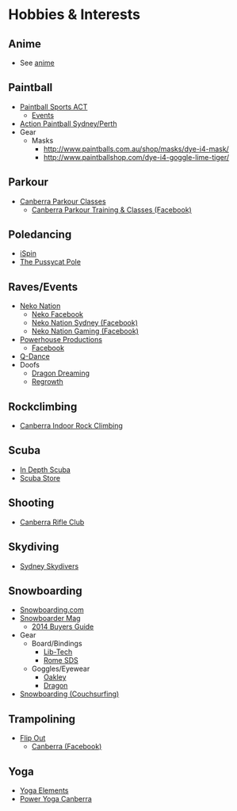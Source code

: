 # Hobbies & Interests

## Anime

* See [anime](anime.md)

## Paintball

* [Paintball Sports ACT](http://www.paintballs.com.au/)
  * [Events](http://www.paintballs.com.au/events/)
* [Action Paintball Sydney/Perth](http://www.actionpaintball.com/)
* Gear
  * Masks
    * http://www.paintballs.com.au/shop/masks/dye-i4-mask/
    * http://www.paintballshop.com/dye-i4-goggle-lime-tiger/

## Parkour

* [Canberra Parkour Classes](http://parkour.asn.au/canberra-parkour-classes.php)
  * [Canberra Parkour Training &amp; Classes (Facebook)](https://www.facebook.com/groups/65484124558/?fref=ts)

## Poledancing

* [iSpin](http://www.ispin.com.au/)
* [The Pussycat Pole](http://www.thepussycatpole.com.au/)

## Raves/Events

* [Neko Nation](http://www.nekonation.com/)
  * [Neko Facebook](https://www.facebook.com/nekonation)
  * [Neko Nation Sydney (Facebook)](https://www.facebook.com/groups/nekonationsydney/)
  * [Neko Nation Gaming (Facebook)](https://www.facebook.com/groups/nekonationgaming)
* [Powerhouse Productions](http://www.powerhouseproductions.com.au/)
  * [Facebook](https://www.facebook.com/powerhouseproductions)
* [Q-Dance](http://www.q-dance.com.au)
* Doofs
  * [Dragon Dreaming](http://www.dragondreaming.net)
  * [Regrowth](http://www.re-gen.org.au/regrowth_festival)

## Rockclimbing

* [Canberra Indoor Rock Climbing](http://www.canberrarockclimbing.com.au/)

## Scuba

* [In Depth Scuba](http://www.indepthscuba.com.au/)
* [Scuba Store](http://www.scubastore.com.au/)

## Shooting

* [Canberra Rifle Club](http://www.canberrarifleclub.org.au/)

## Skydiving

* [Sydney Skydivers](http://www.sydneyskydivers.com.au/)

## Snowboarding

* [Snowboarding.com](http://www.snowboarding.com/)
* [Snowboarder Mag](http://www.snowboardermag.com/)
  * [2014 Buyers Guide](http://www.snowboardermag.com/gear/2014-buyers-guide/)
* Gear
  * Board/Bindings
    * [Lib-Tech](http://www.lib-tech.com/)
    * [Rome SDS](http://www.romesnowboards.com/)
  * Goggles/Eyewear
    * [Oakley](http://au.oakley.com/)
    * [Dragon](http://www.dragonalliance.com/)
* [Snowboarding (Couchsurfing)](https://www.couchsurfing.org/group.html?gid=466)

## Trampolining

* [Flip Out](http://www.flipout.net.au/)
  * [Canberra (Facebook)](https://www.facebook.com/flipout.canberra)

## Yoga

* [Yoga Elements](http://www.yogaelements.com.au/)
* [Power Yoga Canberra](http://www.poweryogacanberra.com.au/)
